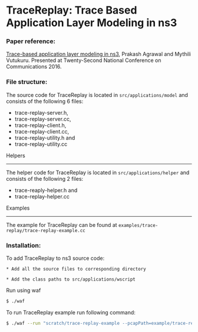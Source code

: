 # TraceReplay: Trace Based Application Layer Modeling in ns3

### Paper reference:

[Trace-based application layer modeling in ns3][PlDb], Prakash Agrawal and Mythili Vutukuru. Presented at Twenty-Second National Conference on Communications 2016.

### File structure:
The source code for TraceReplay is located in ``src/applications/model`` and consists of the following 6 files:
 - trace-replay-server.h,
 - trace-replay-server.cc,
 - trace-replay-client.h,
 - trace-replay-client.cc,
 - trace-replay-utility.h and
 - trace-replay-utility.cc

Helpers
*******
The helper code for TraceReplay is located in ``src/applications/helper`` and consists of the following 2 files:
 - trace-reaply-helper.h and 
 - trace-replay-helper.cc


Examples
********
The example for TraceReplay can be found at ``examples/trace-replay/trace-replay-example.cc``
### Installation:
To add TraceReplay to ns3 source code:

    * Add all the source files to corresponding directory
    
    * Add the class paths to src/applications/wscript
Run using waf
```sh
$ ./waf
```
To run TraceReplay example run following command:
```sh
$ ./waf --run "scratch/trace-replay-example --pcapPath=example/trace-replay/trace-replay-sample.pcap --nWifi=1"
```
    
    
   [PlDb]: <https://goo.gl/Z4ZW2K>
